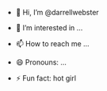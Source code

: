 - 👋 Hi, I’m @darrellwebster
- 👀 I’m interested in ...

- 📫 How to reach me ...
- 😄 Pronouns: ...
- ⚡ Fun fact: hot girl


